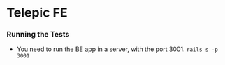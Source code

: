 # Telepic FE


### Running the Tests
 - You need to run the BE app in a server, with the port 3001.
  `rails s -p 3001`
